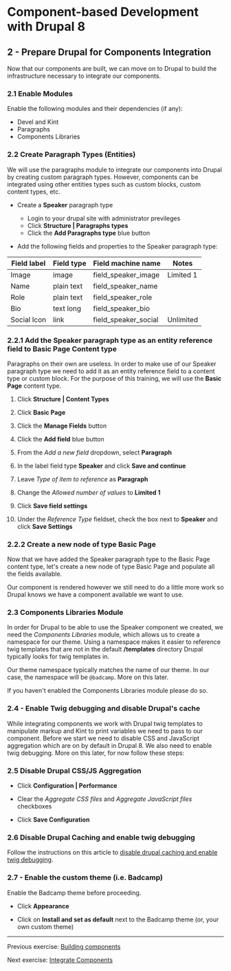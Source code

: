 # Component-based Development with Drupal 8

## 2 - Prepare Drupal for Components Integration
Now that our components are built, we can move on to Drupal to build the infrastructure necessary to integrate our components.

### 2.1 Enable Modules
Enable the following modules and their dependencies (if any):
* Devel and Kint
* Paragraphs
* Components Libraries


### 2.2 Create Paragraph Types (Entities)
We will use the paragraphs module to integrate our components into Drupal by creating custom paragraph types.  However, components can be integrated using other entities types such as custom blocks, custom content types, etc.


* Create a **Speaker** paragraph type
  * Login to your drupal site with administrator previleges
  * Click **Structure | Paragraphs types**
  * Click the **Add Paragraphs type** blue button

* Add the following fields and properties to the Speaker paragraph type:

Field label | Field type      | Field machine name     | Notes
----------- | --------------- | ---------------------- | ----------------
Image       | image           | field_speaker_image    | Limited 1
Name        | plain text      | field_speaker_name     |
Role        | plain text      | field_speaker_role     |
Bio         | text long       | field_speaker_bio      |
Social Icon | link            | field_speaker_social   | Unlimited



### 2.2.1 Add the Speaker paragraph type as an entity reference field to Basic Page Content type

Paragraphs on their own are useless.  In order to make use of our Speaker paragraph type we need to add it as an entity reference field to a content type or custom block.  For the purpose of this training, we will use the **Basic Page** content type.

1. Click **Structure | Content Types**

2. Click **Basic Page**

3. Click the **Manage Fields** button

4. Click the **Add field** blue button

5. From the _Add a new field_ dropdown, select **Paragraph**

6. In the label field type **Speaker** and click **Save and continue**

7. Leave _Type of item to reference_ as **Paragraph**

8. Change the _Allowed number of values_ to **Limited 1**

9. Click **Save field settings**

10. Under the _Reference Type_ fieldset, check the box next to **Speaker** and click **Save Settings**


### 2.2.2 Create a new node of type Basic Page

Now that we have added the Speaker paragraph type to the Basic Page content type, let's create a new node of type Basic Page and populate all the fields available.

Our component is rendered however we still need to do a little more work so Drupal knows we have a component available we want to use.


### 2.3 Components Libraries Module

In order for Drupal to be able to use the Speaker component we created, we need the _Components Libraries_ module, which allows us to create a namespace for our theme.  Using a namespace makes it easier to reference twig templates that are not in the default **/templates** directory Drupal typically looks for twig templates in.

Our theme namespace typically matches the name of our theme.  In our case, the namespace will be `@badcamp`.  More on this later.

If you haven't enabled the Components Libraries module please do so.



### 2.4 - Enable Twig debugging and disable Drupal's cache

While integrating components we work with Drupal twig templates to manipulate markup and Kint to print variables we need to pass to our component.  Before we start we need to disable CSS and JavaScript aggregation which are on by default in Drupal 8.  We also need to enable twig debugging.  More on this later, for now follow these steps:


### 2.5 Disable Drupal CSS/JS Aggregation

* Click **Configuration | Performance**

* Clear the _Aggregate CSS files_ and _Aggregate JavaScript files_ checkboxes

* Click **Save Configuration**


### 2.6 Disable Drupal Caching and enable twig debugging

Follow the instructions on this article to [disable drupal caching and enable twig debugging](https://www.drupal.org/node/2598914).


### 2.7 - Enable the custom theme (i.e. Badcamp)

Enable the Badcamp theme before proceeding.

* Click **Appearance**

* Click on **Install and set as default** next to the Badcamp theme (or, your own custom theme)


---

Previous exercise:  [Building components](2-building-components.md)

Next exercise:  [Integrate Components](4-integrating-components.md)
